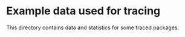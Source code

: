 # Example data used for tracing

This directory contains data and statistics for some traced packages.

